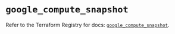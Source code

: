 # `google_compute_snapshot`

Refer to the Terraform Registry for docs: [`google_compute_snapshot`](https://registry.terraform.io/providers/hashicorp/google/6.12.0/docs/resources/compute_snapshot).
